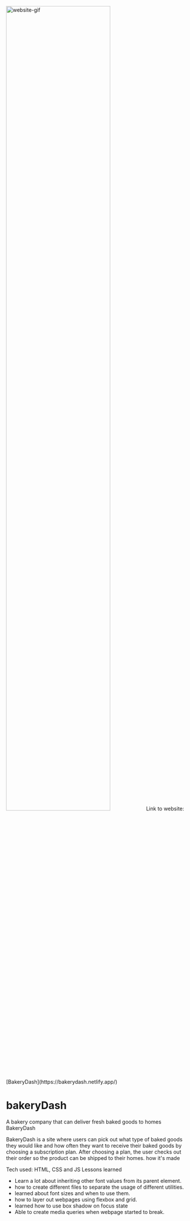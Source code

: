 
<img src="img\ezgif.com-gif-maker.gif" alt="website-gif" width="75%">
Link to website: [BakeryDash](https://bakerydash.netlify.app/)

# bakeryDash
A bakery company that can deliver fresh baked goods to homes
BakeryDash

BakeryDash is a site where users can pick out what type of baked goods they would like and how often they want to receive their baked goods by choosing a subscription plan. After choosing a plan, the user checks out their order so the product can be shipped to their homes.
how it's made

Tech used: HTML, CSS and JS
Lessons learned

- Learn a lot about inheriting other font values from its parent element.
- how to create different files to separate the usage of different utilities.
- learned about font sizes and when to use them.
-  how to layer out webpages using flexbox and grid.
- learned how to use box shadow on focus state
- Able to create media queries when webpage started to break.
